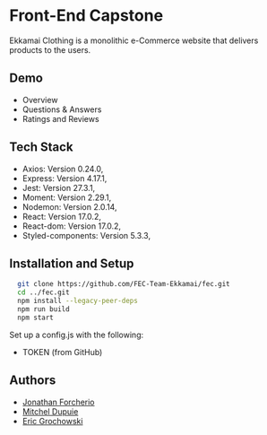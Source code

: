
# Front-End Capstone

Ekkamai Clothing is a monolithic e-Commerce website that delivers products to the users.

## Demo

- Overview  
- Questions & Answers
- Ratings and Reviews


## Tech Stack

- Axios: Version 0.24.0,  
- Express: Version 4.17.1,  
- Jest: Version 27.3.1,  
- Moment: Version 2.29.1,  
- Nodemon: Version 2.0.14,  
- React: Version 17.0.2,  
- React-dom: Version 17.0.2,  
- Styled-components: Version 5.3.3,  
  





## Installation and Setup


```bash
  git clone https://github.com/FEC-Team-Ekkamai/fec.git
  cd ../fec.git
  npm install --legacy-peer-deps
  npm run build
  npm start
```

Set up a config.js with the following:  
  - TOKEN (from GitHub)
    
## Authors

- [Jonathan Forcherio](https://github.com/jlforcherio1)
- [Mitchel Dupuie](https://github.com/mtdupuie)
- [Eric Grochowski](https://github.com/egrochowski)

